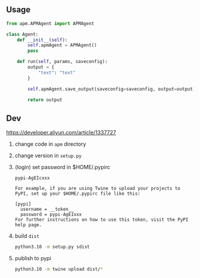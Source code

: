 ## Usage

```python
from apm.APMAgent import APMAgent

class Agent:
    def __init__(self):
        self.apmAgent = APMAgent()
        pass

    def run(self, params, saveconfig):
        output = {
            "text": "text"
        }

        self.apmAgent.save_output(saveconfig=saveconfig, output=output) # save output

        return output
```

## Dev

https://developer.aliyun.com/article/1337727

1. change code in `apm` directory
2. change version in `setup.py`
3. (login) set password in $HOME/.pypirc

   ```
   pypi-AgEIcxxx

   For example, if you are using Twine to upload your projects to PyPI, set up your $HOME/.pypirc file like this:

   [pypi]
     username = __token__
     password = pypi-AgEIxxx
   For further instructions on how to use this token, visit the PyPI help page.
   ```

4. build `dist`
   ```sh
   python3.10 -m setup.py sdist
   ```
5. publish to pypi
   ```sh
   python3.10 -m twine upload dist/*
   ```
